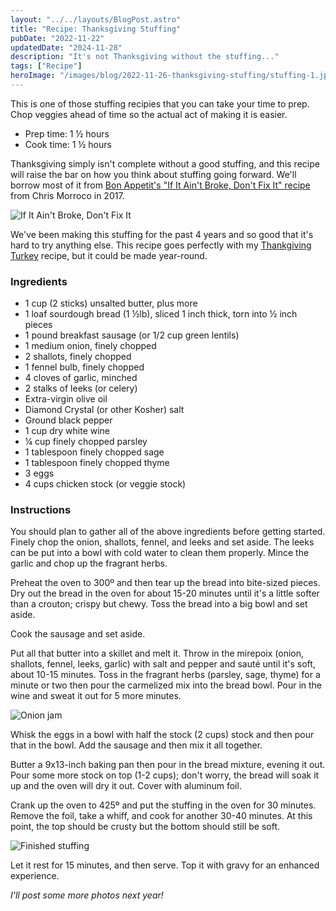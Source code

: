 ```yaml
---
layout: "../../layouts/BlogPost.astro"
title: "Recipe: Thanksgiving Stuffing"
pubDate: "2022-11-22"
updatedDate: "2024-11-28"
description: "It's not Thanksgiving without the stuffing..."
tags: ["Recipe"]
heroImage: "/images/blog/2022-11-26-thanksgiving-stuffing/stuffing-1.jpg"
---
```


This is one of those stuffing recipies that you can take your time to prep. Chop veggies ahead of time so the actual act of making it is easier.

<ul class="recipe-meta">
    <li>Prep time: 1 ½ hours</li>
    <li>Cook time: 1 ½ hours</li>
</ul>

Thanksgiving simply isn't complete without a good stuffing, and this recipe will raise the bar on how you think about stuffing going forward. We'll borrow most of it from [Bon Appetit's "If It Ain't Broke, Don't Fix It" recipe](https://www.bonappetit.com/recipe/if-it-aint-broke-dont-fix-it-stuffing) from Chris Morroco in 2017.

![If It Ain't Broke, Don't Fix It](/images/blog/2022-11-26-thanksgiving-stuffing/stuffing-0.png)

We've been making this stuffing for the past 4 years and so good that it's hard to try anything else. This recipe goes perfectly with my [Thankgiving Turkey](/blog/2020-11-25-thanksgiving-turkey) recipe, but it could be made year-round.

### Ingredients

- 1 cup (2 sticks) unsalted butter, plus more
- 1 loaf sourdough bread (1 ½lb), sliced 1 inch thick, torn into ½ inch pieces
- 1 pound breakfast sausage (or 1/2 cup green lentils)
- 1 medium onion, finely chopped
- 2 shallots, finely chopped
- 1 fennel bulb, finely chopped
- 4 cloves of garlic, minched
- 2 stalks of leeks (or celery)
- Extra-virgin olive oil
- Diamond Crystal (or other Kosher) salt
- Ground black pepper
- 1 cup dry white wine
- ¼ cup finely chopped parsley
- 1 tablespoon finely chopped sage
- 1 tablespoon finely chopped thyme
- 3 eggs
- 4 cups chicken stock (or veggie stock)

### Instructions

You should plan to gather all of the above ingredients before getting started. Finely chop the onion, shallots, fennel, and leeks and set aside. The leeks can be put into a bowl with cold water to clean them properly. Mince the garlic and chop up the fragrant herbs.

Preheat the oven to 300º and then tear up the bread into bite-sized pieces. Dry out the bread in the oven for about 15-20 minutes until it's a little softer than a crouton; crispy but chewy. Toss the bread into a big bowl and set aside.

Cook the sausage and set aside.

Put all that butter into a skillet and melt it. Throw in the mirepoix (onion, shallots, fennel, leeks, garlic) with salt and pepper and sauté until it's soft, about 10-15 minutes. Toss in the fragrant herbs (parsley, sage, thyme) for a minute or two then pour the carmelized mix into the bread bowl. Pour in the wine and sweat it out for 5 more minutes.

![Onion jam](/images/blog/2022-11-26-thanksgiving-stuffing/stuffing-2.jpg)

Whisk the eggs in a bowl with half the stock (2 cups) stock and then pour that in the bowl. Add the sausage and then mix it all together.

Butter a 9x13-inch baking pan then pour in the bread mixture, evening it out. Pour some more stock on top (1-2 cups); don't worry, the bread will soak it up and the oven will dry it out. Cover with aluminum foil.

Crank up the oven to 425º and put the stuffing in the oven for 30 minutes. Remove the foil, take a whiff, and cook for another 30-40 minutes. At this point, the top should be crusty but the bottom should still be soft.

![Finished stuffing](/images/blog/2022-11-26-thanksgiving-stuffing/stuffing-1.jpg)

Let it rest for 15 minutes, and then serve. Top it with gravy for an enhanced experience.

<em>I'll post some more photos next year!</em>
